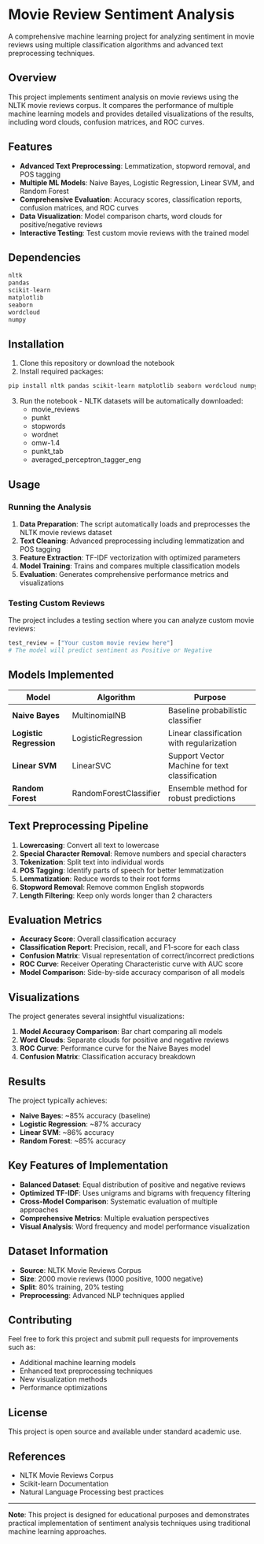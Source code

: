 # Movie Review Sentiment Analysis

A comprehensive machine learning project for analyzing sentiment in movie reviews using multiple classification algorithms and advanced text preprocessing techniques.

## Overview

This project implements sentiment analysis on movie reviews using the NLTK movie reviews corpus. It compares the performance of multiple machine learning models and provides detailed visualizations of the results, including word clouds, confusion matrices, and ROC curves.

## Features

- **Advanced Text Preprocessing**: Lemmatization, stopword removal, and POS tagging
- **Multiple ML Models**: Naive Bayes, Logistic Regression, Linear SVM, and Random Forest
- **Comprehensive Evaluation**: Accuracy scores, classification reports, confusion matrices, and ROC curves
- **Data Visualization**: Model comparison charts, word clouds for positive/negative reviews
- **Interactive Testing**: Test custom movie reviews with the trained model

## Dependencies

```python
nltk
pandas
scikit-learn
matplotlib
seaborn
wordcloud
numpy
```

## Installation

1. Clone this repository or download the notebook
2. Install required packages:
```bash
pip install nltk pandas scikit-learn matplotlib seaborn wordcloud numpy
```

3. Run the notebook - NLTK datasets will be automatically downloaded:
   - movie_reviews
   - punkt
   - stopwords
   - wordnet
   - omw-1.4
   - punkt_tab
   - averaged_perceptron_tagger_eng

## Usage

### Running the Analysis

1. **Data Preparation**: The script automatically loads and preprocesses the NLTK movie reviews dataset
2. **Text Cleaning**: Advanced preprocessing including lemmatization and POS tagging
3. **Feature Extraction**: TF-IDF vectorization with optimized parameters
4. **Model Training**: Trains and compares multiple classification models
5. **Evaluation**: Generates comprehensive performance metrics and visualizations

### Testing Custom Reviews

The project includes a testing section where you can analyze custom movie reviews:

```python
test_review = ["Your custom movie review here"]
# The model will predict sentiment as Positive or Negative
```

## Models Implemented

| Model | Algorithm | Purpose |
|-------|-----------|---------|
| **Naive Bayes** | MultinomialNB | Baseline probabilistic classifier |
| **Logistic Regression** | LogisticRegression | Linear classification with regularization |
| **Linear SVM** | LinearSVC | Support Vector Machine for text classification |
| **Random Forest** | RandomForestClassifier | Ensemble method for robust predictions |

## Text Preprocessing Pipeline

1. **Lowercasing**: Convert all text to lowercase
2. **Special Character Removal**: Remove numbers and special characters
3. **Tokenization**: Split text into individual words
4. **POS Tagging**: Identify parts of speech for better lemmatization
5. **Lemmatization**: Reduce words to their root forms
6. **Stopword Removal**: Remove common English stopwords
7. **Length Filtering**: Keep only words longer than 2 characters

## Evaluation Metrics

- **Accuracy Score**: Overall classification accuracy
- **Classification Report**: Precision, recall, and F1-score for each class
- **Confusion Matrix**: Visual representation of correct/incorrect predictions
- **ROC Curve**: Receiver Operating Characteristic curve with AUC score
- **Model Comparison**: Side-by-side accuracy comparison of all models

## Visualizations

The project generates several insightful visualizations:

1. **Model Accuracy Comparison**: Bar chart comparing all models
2. **Word Clouds**: Separate clouds for positive and negative reviews
3. **ROC Curve**: Performance curve for the Naive Bayes model
4. **Confusion Matrix**: Classification accuracy breakdown

## Results

The project typically achieves:
- **Naive Bayes**: ~85% accuracy (baseline)
- **Logistic Regression**: ~87% accuracy
- **Linear SVM**: ~86% accuracy  
- **Random Forest**: ~85% accuracy

## Key Features of Implementation

- **Balanced Dataset**: Equal distribution of positive and negative reviews
- **Optimized TF-IDF**: Uses unigrams and bigrams with frequency filtering
- **Cross-Model Comparison**: Systematic evaluation of multiple approaches
- **Comprehensive Metrics**: Multiple evaluation perspectives
- **Visual Analysis**: Word frequency and model performance visualization

## Dataset Information

- **Source**: NLTK Movie Reviews Corpus
- **Size**: 2000 movie reviews (1000 positive, 1000 negative)
- **Split**: 80% training, 20% testing
- **Preprocessing**: Advanced NLP techniques applied

## Contributing

Feel free to fork this project and submit pull requests for improvements such as:
- Additional machine learning models
- Enhanced text preprocessing techniques
- New visualization methods
- Performance optimizations

## License

This project is open source and available under standard academic use.

## References

- NLTK Movie Reviews Corpus
- Scikit-learn Documentation
- Natural Language Processing best practices 


---

**Note**: This project is designed for educational purposes and demonstrates practical implementation of sentiment analysis techniques using traditional machine learning approaches.
